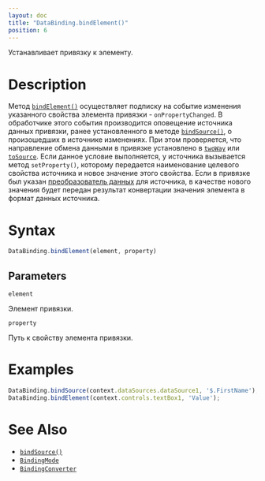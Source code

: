 ```yaml
---
layout: doc
title: "DataBinding.bindElement()"
position: 6
---
```


Устанавливает привязку к элементу.

# Description

Метод [`bindElement()`](../DataBinding.bindElement/) осуществляет подписку на событие изменения
указанного свойства элемента привязки - `onPropertyChanged`. В обработчике этого события производится
оповещение источника данных привязки, ранее установленного в методе [`bindSource()`](../DataBinding.bindSource/),
о произошедших в источнике изменениях. При этом проверяется, что направление обмена данными в привязке
установлено в [`twoWay`](../BindingMode/) или [`toSource`](../BindingMode/). Если данное условие
выполняется, у источника вызывается метод `setProperty()`, которому передается наименование целевого
свойства источника и новое значение этого свойства. Если в привязке был указан [преобразователь данных](../BindingConverter)
для источника, в качестве нового значения будет передан результат конвертации значения элемента
в формат данных источника.

# Syntax

```js
DataBinding.bindElement(element, property)
```

## Parameters

`element`

Элемент привязки.

`property`

Путь к свойству элемента привязки.

# Examples

```js
DataBinding.bindSource(context.dataSources.dataSource1, '$.FirstName');
DataBinding.bindElement(context.controls.textBox1, 'Value');
```

# See Also

* [`bindSource()`](../DataBinding.bindElement/)
* [`BindingMode`](../BindingMode)
* [`BindingConverter`](../BindingConverter)
